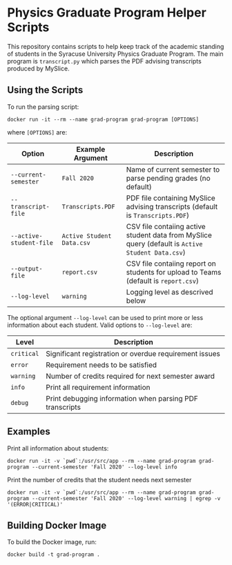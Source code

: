 # Physics Graduate Program Helper Scripts

This repository contains scripts to help keep track of the academic standing of students in the Syracuse University Physics Graduate Program. The main program is `transcript.py` which parses the PDF advising transcripts produced by MySlice.

## Using the Scripts

To run the parsing script:
```
docker run -it --rm --name grad-program grad-program [OPTIONS]
```
where `[OPTIONS]` are:

| Option                   | Example Argument           | Description  |
| ------------------------ | -------------------------- | ------------ |
| `--current-semester`     | `Fall 2020`                | Name of current semester to parse pending grades (no default)  |
| `--transcript-file`      | `Transcripts.PDF`          | PDF file containing MySlice advising transcripts (default is `Transcripts.PDF`)  |
| `--active-student-file`  | `Active Student Data.csv`  | CSV file contaiing active student data from MySlice query  (default is `Active Student Data.csv`) |
| `--output-file`          | `report.csv`               | CSV file contaiing report on students for upload to Teams (default is `report.csv`)  |
| `--log-level`            | `warning`                  | Logging level as descrived below  |

The optional argument `--log-level` can be used to print more or less information about each student. Valid options to `--log-level` are:

| Level       | Description  | 
| ----------- | ------------ |
| `critical`  | Significant registration or overdue requirement issues  |
| `error`     | Requirement needs to be satisfied  |
| `warning`   | Number of credits required for next semester award  |
| `info`      | Print all requirement information  |
| `debug`     | Print debugging information when parsing PDF transcripts  |

## Examples

Print all information about students:
```
docker run -it -v `pwd`:/usr/src/app --rm --name grad-program grad-program --current-semester 'Fall 2020' --log-level info
```

Print the number of credits that the student needs next semester
```
docker run -it -v `pwd`:/usr/src/app --rm --name grad-program grad-program --current-semester 'Fall 2020' --log-level warning | egrep -v '(ERROR|CRITICAL)'
```

## Building Docker Image

To build the Docker image, run:
```
docker build -t grad-program .
```
